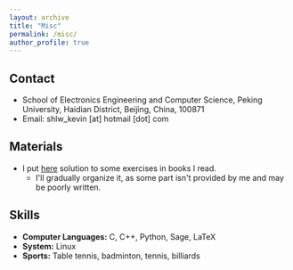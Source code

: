 ```yaml
---
layout: archive
title: "Misc"
permalink: /misc/
author_profile: true
---
```


## Contact

* School of Electronics Engineering and Computer Science, Peking University, Haidian District, Beijing, China, 100871
* Email: shlw_kevin [at] hotmail [dot] com

## Materials

* I put [here](https://github.com/Shlw/Books-and-Exercises) solution to some exercises in books I read.
    * I'll gradually organize it, as some part isn't provided by me and may be poorly written.

## Skills

* <b>Computer Languages:</b> C, C++, Python, Sage, LaTeX
* <b>System:</b> Linux
* <b>Sports:</b> Table tennis, badminton, tennis, billiards
